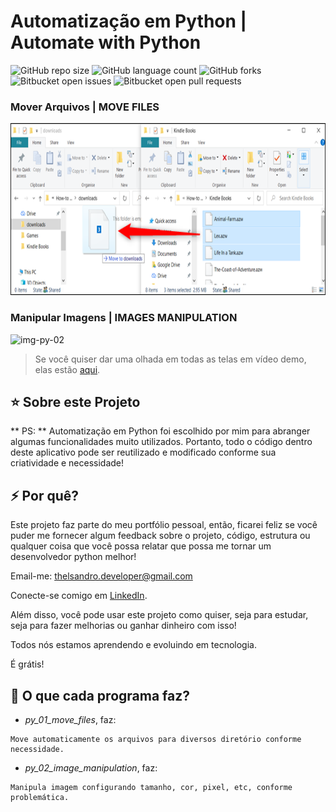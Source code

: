 # Automatização em Python | Automate with Python

![GitHub repo size](https://img.shields.io/github/repo-size/iuricode/README-template?style=for-the-badge)
![GitHub language count](https://img.shields.io/github/languages/count/iuricode/README-template?style=for-the-badge)
![GitHub forks](https://img.shields.io/github/forks/iuricode/README-template?style=for-the-badge)
![Bitbucket open issues](https://img.shields.io/bitbucket/issues/iuricode/README-template?style=for-the-badge)
![Bitbucket open pull requests](https://img.shields.io/bitbucket/pr-raw/iuricode/README-template?style=for-the-badge)


### Mover Arquivos | MOVE FILES

<a><img height="275" src="https://github.com/thelsandroantunes/python_01_automation/blob/main/images/img_01.jpg" alt="img-py-01"></a>

### Manipular Imagens | IMAGES MANIPULATION

<a><img height="275" src="https://github.com/thelsandroantunes/python_01_automation/blob/main/images/img_02.jpg" alt="img-py-02"></a>

> Se você quiser dar uma olhada em todas as telas em vídeo demo, elas estão [aqui](https://www.youtube.com/watch?v=M4OoAPR9jRU&list=PLb2uO7B2kUQBVf7qFfTZgWDyNGa0ifSEz).

## ⭐ Sobre este Projeto

** PS: ** Automatização em Python foi escolhido por mim para abranger algumas funcionalidades muito utilizados. Portanto, todo o código dentro deste aplicativo pode ser reutilizado e modificado conforme sua criatividade e necessidade!

## ⚡ Por quê?

Este projeto faz parte do meu portfólio pessoal, então, ficarei feliz se você puder me fornecer algum feedback sobre o projeto, código, estrutura ou qualquer coisa que você possa relatar que possa me tornar um desenvolvedor python melhor!

Email-me: thelsandro.developer@gmail.com

Conecte-se comigo em [LinkedIn](https://www.linkedin.com/in/thelsandro-developer/).

Além disso, você pode usar este projeto como quiser, seja para estudar, seja para fazer melhorias ou ganhar dinheiro com isso!

Todos nós estamos aprendendo e evoluindo em tecnologia.

É grátis!

## 🚀 O que cada programa faz?

- *py_01_move_files*, faz:

```
Move automaticamente os arquivos para diversos diretório conforme necessidade.

```
- *py_02_image_manipulation*, faz:

```
Manipula imagem configurando tamanho, cor, pixel, etc, conforme problemática.

```


